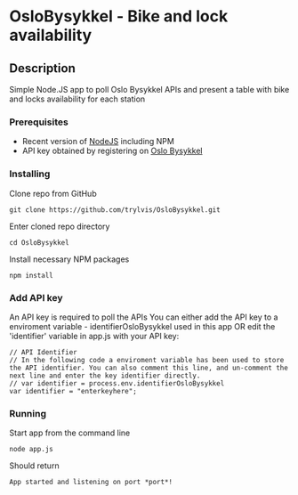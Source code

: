 # OsloBysykkel - Bike and lock availability

## Description
Simple Node.JS app to poll Oslo Bysykkel APIs and present a table with bike and locks availability for each station

### Prerequisites
* Recent version of [NodeJS](https://nodejs.org/en/download/) including NPM
* API key obtained by registering on [Oslo Bysykkel](https://developer.oslobysykkel.no/api)

### Installing

Clone repo from GitHub

```
git clone https://github.com/trylvis/OsloBysykkel.git
```

Enter cloned repo directory

```
cd OsloBysykkel
```

Install necessary NPM packages

```
npm install
```

### Add API key
An API key is required to poll the APIs
You can either add the API key to a enviroment variable - identifierOsloBysykkel used in this app OR
edit the 'identifier' variable in app.js with your API key:

```
// API Identifier
// In the following code a enviroment variable has been used to store the API identifier. You can also comment this line, and un-comment the next line and enter the key identifier directly.
// var identifier = process.env.identifierOsloBysykkel
var identifier = "enterkeyhere";
```

### Running

Start app from the command line

```
node app.js
```

Should return
```
App started and listening on port *port*!
```

